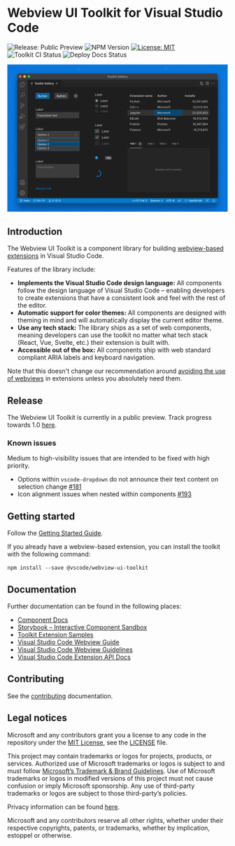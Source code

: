 # Webview UI Toolkit for Visual Studio Code

![Release: Public Preview](https://img.shields.io/badge/release-public%20preview-orange)
![NPM Version](https://img.shields.io/npm/v/@vscode/webview-ui-toolkit?color=blue)
[![License: MIT](https://img.shields.io/badge/license-MIT-brightgreen)](./LICENSE)
![Toolkit CI Status](https://github.com/microsoft/vscode-webview-ui-toolkit/actions/workflows/ci.yml/badge.svg)
![Deploy Docs Status](https://github.com/microsoft/vscode-webview-ui-toolkit/actions/workflows/docs-cd.yml/badge.svg)

![Webview Toolkit for Visual Studio Code Artwork](./docs/assets/toolkit-artwork.png)

## Introduction

The Webview UI Toolkit is a component library for building [webview-based extensions](https://code.visualstudio.com/api/extension-guides/webview) in Visual Studio Code.

Features of the library include:

-   **Implements the Visual Studio Code design language:** All components follow the design language of Visual Studio Code – enabling developers to create extensions that have a consistent look and feel with the rest of the editor.
-   **Automatic support for color themes:** All components are designed with theming in mind and will automatically display the current editor theme.
-   **Use any tech stack:** The library ships as a set of web components, meaning developers can use the toolkit no matter what tech stack (React, Vue, Svelte, etc.) their extension is built with.
-   **Accessible out of the box:** All components ship with web standard compliant ARIA labels and keyboard navigation.

Note that this doesn't change our recommendation around [avoiding the use of webviews](https://code.visualstudio.com/api/references/extension-guidelines#webviews) in extensions unless you absolutely need them.

## Release

The Webview UI Toolkit is currently in a public preview. Track progress towards 1.0 [here](https://github.com/microsoft/vscode-webview-ui-toolkit/issues?q=is%3Aopen+is%3Aissue+milestone%3Av1.0).

### Known issues

Medium to high-visibility issues that are intended to be fixed with high priority.

-   Options within `vscode-dropdown` do not announce their text content on selection change [#181](https://github.com/microsoft/vscode-webview-ui-toolkit/issues/181)
-   Icon alignment issues when nested within components [#193](https://github.com/microsoft/vscode-webview-ui-toolkit/issues/193)

## Getting started

Follow the [Getting Started Guide](./docs/getting-started.md).

If you already have a webview-based extension, you can install the toolkit with the following command:

```
npm install --save @vscode/webview-ui-toolkit
```

## Documentation

Further documentation can be found in the following places:

-   [Component Docs](./docs/components.md)
-   [Storybook – Interactive Component Sandbox](https://microsoft.github.io/vscode-webview-ui-toolkit/)
-   [Toolkit Extension Samples](https://github.com/microsoft/vscode-webview-ui-toolkit-samples)
-   [Visual Studio Code Webview Guide](https://code.visualstudio.com/api/extension-guides/webview)
-   [Visual Studio Code Webview Guidelines](https://code.visualstudio.com/api/references/extension-guidelines#webviews)
-   [Visual Studio Code Extension API Docs](https://code.visualstudio.com/api)

## Contributing

See the [contributing](./CONTRIBUTING.md) documentation.

## Legal notices

Microsoft and any contributors grant you a license to any code in the repository under the [MIT License](https://opensource.org/licenses/MIT), see the [LICENSE](LICENSE) file.

This project may contain trademarks or logos for projects, products, or services. Authorized use of Microsoft trademarks or logos is subject to and must follow [Microsoft’s Trademark & Brand Guidelines](https://www.microsoft.com/en-us/legal/intellectualproperty/trademarks). Use of Microsoft trademarks or logos in modified versions of this project must not cause confusion or imply Microsoft sponsorship. Any use of third-party trademarks or logos are subject to those third-party’s policies.

Privacy information can be found [here](https://privacy.microsoft.com/en-us/).

Microsoft and any contributors reserve all other rights, whether under their respective copyrights, patents, or trademarks, whether by implication, estoppel or otherwise.
